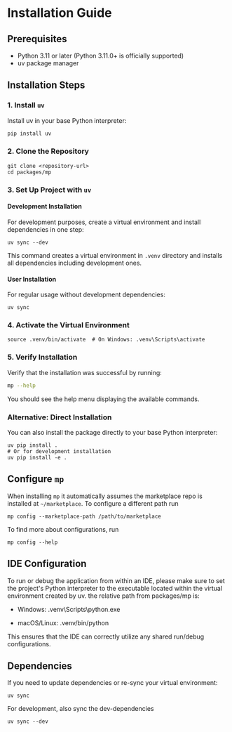# Installation Guide

## Prerequisites

- Python 3.11 or later (Python 3.11.0+ is officially supported)
- uv package manager

## Installation Steps

### 1. Install `uv`

Install uv in your base Python interpreter:

```bash
pip install uv
```

### 2. Clone the Repository

```shell
git clone <repository-url>
cd packages/mp
```

### 3. Set Up Project with `uv`

#### Development Installation

For development purposes, create a virtual environment and install dependencies in one
step:

```shell
uv sync --dev
```

This command creates a virtual environment in `.venv` directory and installs all
dependencies including development ones.

#### User Installation

For regular usage without development dependencies:

```shell
uv sync
```

### 4. Activate the Virtual Environment

```shell
source .venv/bin/activate  # On Windows: .venv\Scripts\activate
```

### 5. Verify Installation

Verify that the installation was successful by running:

```bash
mp --help
```

You should see the help menu displaying the available commands.

### Alternative: Direct Installation

You can also install the package directly to your base Python interpreter:

```shell
uv pip install .
# Or for development installation
uv pip install -e .
```

## Configure `mp`

When installing `mp` it automatically assumes the marketplace repo is installed at
`~/marketplace`.
To configure a different path run

```shell
mp config --marketplace-path /path/to/marketplace 
```

To find more about configurations, run

```shell
mp config --help
```

## IDE Configuration
To run or debug the application from within an IDE, please make sure to set the project's Python interpreter to the executable located within the virtual environment created by uv. the relative path from packages/mp is:

- Windows: .venv\Scripts\python.exe

- macOS/Linux: .venv/bin/python

This ensures that the IDE can correctly utilize any shared run/debug configurations.

## Dependencies

If you need to update dependencies or re-sync your virtual environment:

```shell
uv sync
```

For development, also sync the dev-dependencies


```shell
uv sync --dev
```
